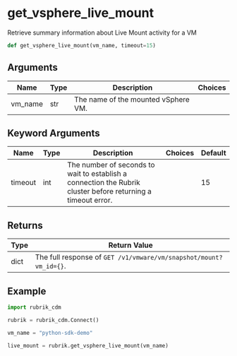 # get_vsphere_live_mount

Retrieve summary information about Live Mount activity for a VM
```py
def get_vsphere_live_mount(vm_name, timeout=15)
```

## Arguments
| Name        | Type | Description                                                                 | Choices |
|-------------|------|-----------------------------------------------------------------------------|---------|
| vm_name  | str  | The name of the mounted vSphere VM. |         |
## Keyword Arguments
| Name        | Type | Description                                                                 | Choices | Default |
|-------------|------|-----------------------------------------------------------------------------|---------|---------|
| timeout  | int  | The number of seconds to wait to establish a connection the Rubrik cluster before returning a timeout error.  |         |    15     |

## Returns
| Type | Return Value                                                                                   |
|------|-----------------------------------------------------------------------------------------------|
| dict  | The full response of `GET /v1/vmware/vm/snapshot/mount?vm_id={}`. |
## Example
```py
import rubrik_cdm

rubrik = rubrik_cdm.Connect()

vm_name = "python-sdk-demo"

live_mount = rubrik.get_vsphere_live_mount(vm_name)
```